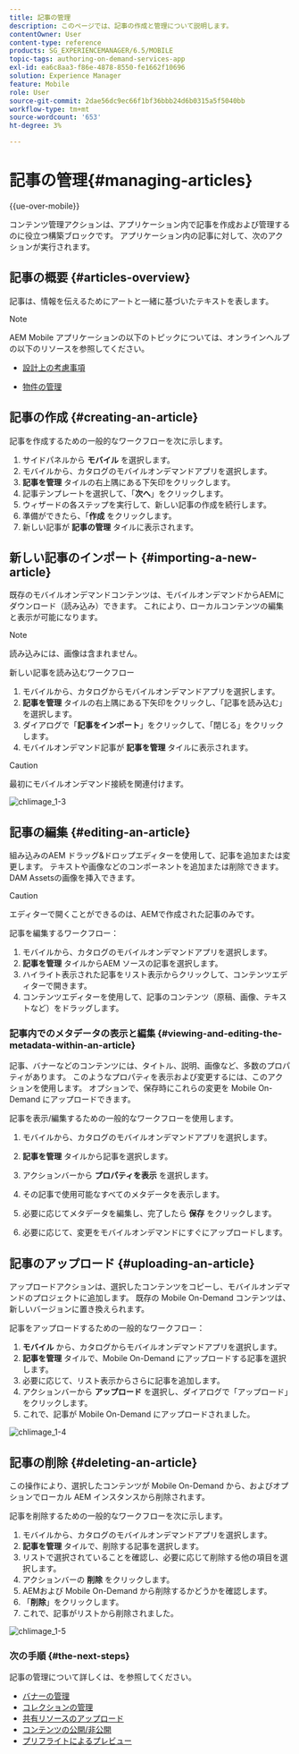 ```yaml
---
title: 記事の管理
description: このページでは、記事の作成と管理について説明します。
contentOwner: User
content-type: reference
products: SG_EXPERIENCEMANAGER/6.5/MOBILE
topic-tags: authoring-on-demand-services-app
exl-id: ea6c8aa3-f86e-4878-8550-fe1662f10696
solution: Experience Manager
feature: Mobile
role: User
source-git-commit: 2dae56dc9ec66f1bf36bbb24d6b0315a5f5040bb
workflow-type: tm+mt
source-wordcount: '653'
ht-degree: 3%

---
```


# 記事の管理{#managing-articles}

{{ue-over-mobile}}

コンテンツ管理アクションは、アプリケーション内で記事を作成および管理するのに役立つ構築ブロックです。 アプリケーション内の記事に対して、次のアクションが実行されます。

## 記事の概要 {#articles-overview}

記事は、情報を伝えるためにアートと一緒に基づいたテキストを表します。

>[!NOTE]
>
>AEM Mobile アプリケーションの以下のトピックについては、オンラインヘルプの以下のリソースを参照してください。
>
>* [ 設計上の考慮事項 ](https://helpx.adobe.com/jp/digital-publishing-solution/help/design-app.html)
>
>* [ 物件の管理 ](https://helpx.adobe.com/jp/digital-publishing-solution/help/creating-articles.html)
>

## 記事の作成 {#creating-an-article}

記事を作成するための一般的なワークフローを次に示します。

1. サイドパネルから **モバイル** を選択します。
1. モバイルから、カタログのモバイルオンデマンドアプリを選択します。
1. **記事を管理** タイルの右上隅にある下矢印をクリックします。
1. 記事テンプレートを選択して、「**次へ**」をクリックします。
1. ウィザードの各ステップを実行して、新しい記事の作成を続行します。
1. 準備ができたら、「**作成** をクリックします。
1. 新しい記事が **記事の管理** タイルに表示されます。

## 新しい記事のインポート {#importing-a-new-article}

既存のモバイルオンデマンドコンテンツは、モバイルオンデマンドからAEMにダウンロード（読み込み）できます。 これにより、ローカルコンテンツの編集と表示が可能になります。

>[!NOTE]
>
>読み込みには、画像は含まれません。

新しい記事を読み込むワークフロー

1. モバイルから、カタログからモバイルオンデマンドアプリを選択します。
1. **記事を管理** タイルの右上隅にある下矢印をクリックし、「記事を読み込む」を選択します。
1. ダイアログで「**記事をインポート**」をクリックして、「閉じる」をクリックします。
1. モバイルオンデマンド記事が **記事を管理** タイルに表示されます。

>[!CAUTION]
>
>最初にモバイルオンデマンド接続を関連付けます。

![chlimage_1-3](assets/chlimage_1-3.gif)

## 記事の編集 {#editing-an-article}

組み込みのAEM ドラッグ&amp;ドロップエディターを使用して、記事を追加または変更します。 テキストや画像などのコンポーネントを追加または削除できます。 DAM Assetsの画像を挿入できます。

>[!CAUTION]
>
>エディターで開くことができるのは、AEMで作成された記事のみです。

記事を編集するワークフロー：

1. モバイルから、カタログのモバイルオンデマンドアプリを選択します。
1. **記事を管理** タイルからAEM ソースの記事を選択します。
1. ハイライト表示された記事をリスト表示からクリックして、コンテンツエディターで開きます。
1. コンテンツエディターを使用して、記事のコンテンツ（原稿、画像、テキストなど）をドラッグします。

### 記事内でのメタデータの表示と編集 {#viewing-and-editing-the-metadata-within-an-article}

記事、バナーなどのコンテンツには、タイトル、説明、画像など、多数のプロパティがあります。 このようなプロパティを表示および変更するには、このアクションを使用します。 オプションで、保存時にこれらの変更を Mobile On-Demand にアップロードできます。

記事を表示/編集するための一般的なワークフローを使用します。

1. モバイルから、カタログのモバイルオンデマンドアプリを選択します。
1. **記事を管理** タイルから記事を選択します。

1. アクションバーから **プロパティを表示** を選択します。
1. その記事で使用可能なすべてのメタデータを表示します。
1. 必要に応じてメタデータを編集し、完了したら **保存** をクリックします。
1. 必要に応じて、変更をモバイルオンデマンドにすぐにアップロードします。

## 記事のアップロード {#uploading-an-article}

アップロードアクションは、選択したコンテンツをコピーし、モバイルオンデマンドのプロジェクトに追加します。 既存の Mobile On-Demand コンテンツは、新しいバージョンに置き換えられます。

記事をアップロードするための一般的なワークフロー：

1. **モバイル** から、カタログからモバイルオンデマンドアプリを選択します。
1. **記事を管理** タイルで、Mobile On-Demand にアップロードする記事を選択します。
1. 必要に応じて、リスト表示からさらに記事を追加します。
1. アクションバーから **アップロード** を選択し、ダイアログで「アップロード」をクリックします。
1. これで、記事が Mobile On-Demand にアップロードされました。

![chlimage_1-4](assets/chlimage_1-4.gif)

## 記事の削除 {#deleting-an-article}

この操作により、選択したコンテンツが Mobile On-Demand から、およびオプションでローカル AEM インスタンスから削除されます。

記事を削除するための一般的なワークフローを次に示します。

1. モバイルから、カタログのモバイルオンデマンドアプリを選択します。
1. **記事を管理** タイルで、削除する記事を選択します。
1. リストで選択されていることを確認し、必要に応じて削除する他の項目を選択します。
1. アクションバーの **削除** をクリックします。
1. AEMおよび Mobile On-Demand から削除するかどうかを確認します。
1. 「**削除**」をクリックします。
1. これで、記事がリストから削除されました。

![chlimage_1-5](assets/chlimage_1-5.gif)

### 次の手順 {#the-next-steps}

記事の管理について詳しくは、を参照してください。

* [バナーの管理](/help/mobile/mobile-on-demand-managing-banners.md)
* [コレクションの管理](/help/mobile/mobile-on-demand-managing-collections.md)
* [共有リソースのアップロード](/help/mobile/mobile-on-demand-shared-resources.md)
* [コンテンツの公開/非公開](/help/mobile/mobile-on-demand-publishing-unpublishing.md)
* [プリフライトによるプレビュー](/help/mobile/aem-mobile-manage-ondemand-services.md)
